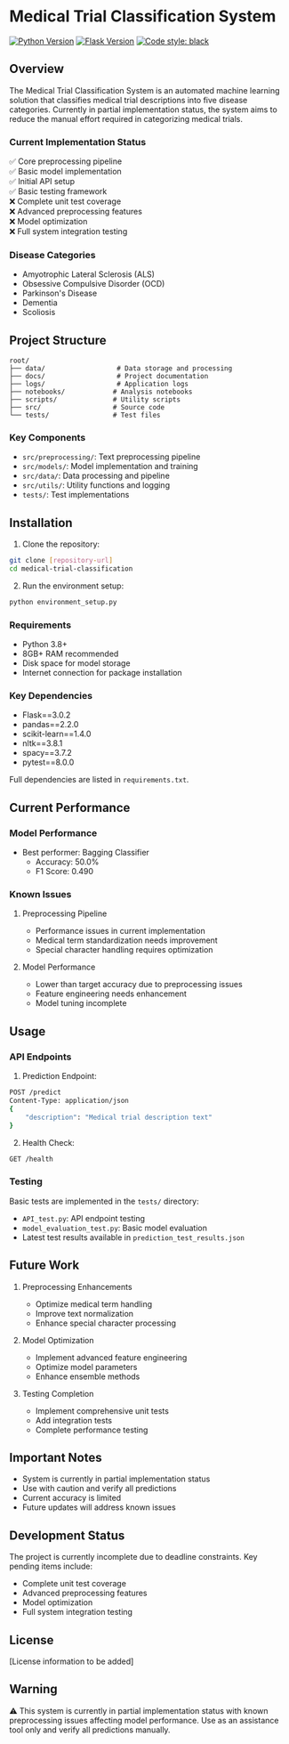 # Medical Trial Classification System

[![Python Version](https://img.shields.io/badge/python-3.8%2B-blue.svg)](https://www.python.org/downloads/)
[![Flask Version](https://img.shields.io/badge/flask-3.0.2-green.svg)](https://flask.palletsprojects.com/)
[![Code style: black](https://img.shields.io/badge/code%20style-black-000000.svg)](https://github.com/psf/black)

## Overview

The Medical Trial Classification System is an automated machine learning solution that classifies medical trial descriptions into five disease categories. Currently in partial implementation status, the system aims to reduce the manual effort required in categorizing medical trials.

### Current Implementation Status

✅ Core preprocessing pipeline  
✅ Basic model implementation  
✅ Initial API setup  
✅ Basic testing framework  
❌ Complete unit test coverage  
❌ Advanced preprocessing features  
❌ Model optimization  
❌ Full system integration testing  

### Disease Categories
- Amyotrophic Lateral Sclerosis (ALS)
- Obsessive Compulsive Disorder (OCD)
- Parkinson's Disease
- Dementia
- Scoliosis

## Project Structure

```
root/
├── data/                  # Data storage and processing
├── docs/                  # Project documentation
├── logs/                  # Application logs
├── notebooks/            # Analysis notebooks
├── scripts/              # Utility scripts
├── src/                  # Source code
└── tests/                # Test files
```

### Key Components

- `src/preprocessing/`: Text preprocessing pipeline
- `src/models/`: Model implementation and training
- `src/data/`: Data processing and pipeline
- `src/utils/`: Utility functions and logging
- `tests/`: Test implementations

## Installation

1. Clone the repository:
```bash
git clone [repository-url]
cd medical-trial-classification
```

2. Run the environment setup:
```bash
python environment_setup.py
```

### Requirements

- Python 3.8+
- 8GB+ RAM recommended
- Disk space for model storage
- Internet connection for package installation

### Key Dependencies

- Flask==3.0.2
- pandas==2.2.0
- scikit-learn==1.4.0
- nltk==3.8.1
- spacy==3.7.2
- pytest==8.0.0

Full dependencies are listed in `requirements.txt`.

## Current Performance

### Model Performance
- Best performer: Bagging Classifier
  - Accuracy: 50.0%
  - F1 Score: 0.490

### Known Issues

1. Preprocessing Pipeline
   - Performance issues in current implementation
   - Medical term standardization needs improvement
   - Special character handling requires optimization

2. Model Performance
   - Lower than target accuracy due to preprocessing issues
   - Feature engineering needs enhancement
   - Model tuning incomplete

## Usage

### API Endpoints

1. Prediction Endpoint:
```bash
POST /predict
Content-Type: application/json
{
    "description": "Medical trial description text"
}
```

2. Health Check:
```bash
GET /health
```

### Testing

Basic tests are implemented in the `tests/` directory:
- `API_test.py`: API endpoint testing
- `model_evaluation_test.py`: Basic model evaluation
- Latest test results available in `prediction_test_results.json`

## Future Work

1. Preprocessing Enhancements
   - Optimize medical term handling
   - Improve text normalization
   - Enhance special character processing

2. Model Optimization
   - Implement advanced feature engineering
   - Optimize model parameters
   - Enhance ensemble methods

3. Testing Completion
   - Implement comprehensive unit tests
   - Add integration tests
   - Complete performance testing

## Important Notes

- System is currently in partial implementation status
- Use with caution and verify all predictions
- Current accuracy is limited
- Future updates will address known issues

## Development Status

The project is currently incomplete due to deadline constraints. Key pending items include:
- Complete unit test coverage
- Advanced preprocessing features
- Model optimization
- Full system integration testing

## License

[License information to be added]

## Warning

⚠️ This system is currently in partial implementation status with known preprocessing issues affecting model performance. Use as an assistance tool only and verify all predictions manually.